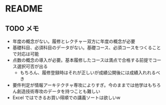 # README

## TODO メモ
- 年度の概念がない。履修とレクチャー双方に年度の概念が必要
- 基礎科目、必須科目のデータがない。基礎コース、必須コースをつくることで対応は可能
- 点数の概念の導入が必要。基本履修したコースは満点で合格する前提でコース選択可否が出る
  - もちろん、履修登録時はそれが正しいが成績公開後には成績入れれるべき
- 要件判定が情報アーキテクチャ専攻によりすぎ。今のままでは他学はもちろん創造技術専攻のデータを持つことも難しい
- Excel ではできるお買い得順での講義ソートは欲しいw
